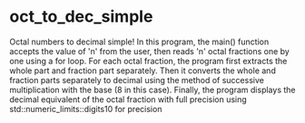 # oct_to_dec_simple
Octal numbers to decimal simple!
In this program, the main() function accepts the value of 'n' from the user, then reads 'n' octal fractions one by one using a for loop.
For each octal fraction, the program first extracts the whole part and fraction part separately. 
Then it converts the whole and fraction parts separately to decimal using the method of successive multiplication with the base (8 in this case). 
Finally, the program displays the decimal equivalent of the octal fraction with full precision using std::numeric_limits<double>::digits10 for precision
